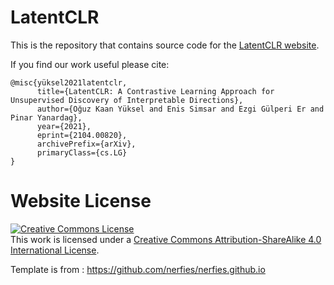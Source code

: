 # LatentCLR

This is the repository that contains source code for the [LatentCLR website](https://gulperii.github.io/githubio/).

If you find our work useful please cite:
```
@misc{yüksel2021latentclr,
      title={LatentCLR: A Contrastive Learning Approach for Unsupervised Discovery of Interpretable Directions},
      author={Oğuz Kaan Yüksel and Enis Simsar and Ezgi Gülperi Er and Pinar Yanardag},
      year={2021},
      eprint={2104.00820},
      archivePrefix={arXiv},
      primaryClass={cs.LG}
}
```

# Website License
<a rel="license" href="http://creativecommons.org/licenses/by-sa/4.0/"><img alt="Creative Commons License" style="border-width:0" src="https://i.creativecommons.org/l/by-sa/4.0/88x31.png" /></a><br />This work is licensed under a <a rel="license" href="http://creativecommons.org/licenses/by-sa/4.0/">Creative Commons Attribution-ShareAlike 4.0 International License</a>.

Template is from : https://github.com/nerfies/nerfies.github.io
